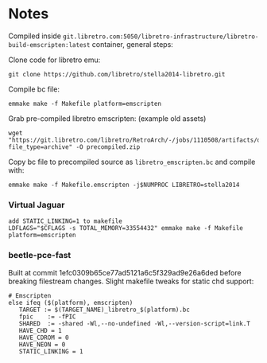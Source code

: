# Notes

Compiled inside `git.libretro.com:5050/libretro-infrastructure/libretro-build-emscripten:latest` container, general steps: 

Clone code for libretro emu:
```
git clone https://github.com/libretro/stella2014-libretro.git
```

Compile bc file:
```
emmake make -f Makefile platform=emscripten
```

Grab pre-compiled libretro emscripten: (example old assets)
```
wget "https://git.libretro.com/libretro/RetroArch/-/jobs/1110508/artifacts/download?file_type=archive" -O precompiled.zip
```

Copy bc file to precompiled source as `libretro_emscripten.bc` and compile with: 
```
emmake make -f Makefile.emscripten -j$NUMPROC LIBRETRO=stella2014
```

### Virtual Jaguar
```
add STATIC_LINKING=1 to makefile
LDFLAGS="$CFLAGS -s TOTAL_MEMORY=33554432" emmake make -f Makefile platform=emscripten
```

### beetle-pce-fast

Built at commit 1efc0309b65ce77ad5121a6c5f329ad9e26a6ded before breaking filestream changes. Slight makefile tweaks for static chd support: 

```
# Emscripten
else ifeq ($(platform), emscripten)
   TARGET := $(TARGET_NAME)_libretro_$(platform).bc
   fpic    := -fPIC
   SHARED  := -shared -Wl,--no-undefined -Wl,--version-script=link.T
   HAVE_CHD = 1
   HAVE_CDROM = 0
   HAVE_NEON = 0
   STATIC_LINKING = 1
```

